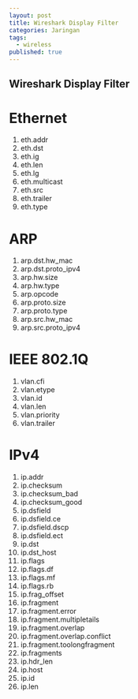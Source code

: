 ```yaml
---
layout: post
title: Wireshark Display Filter
categories: Jaringan
tags:
  - wireless
published: true
---
```

## Wireshark Display Filter

# Ethernet
1. eth.addr
2. eth.dst
3. eth.ig
4. eth.len
5. eth.lg
6. eth.multicast
7. eth.src
8. eth.trailer
9. eth.type

# ARP
1. arp.dst.hw_mac
2. arp.dst.proto_ipv4
3. arp.hw.size
4. arp.hw.type
5. arp.opcode
6. arp.proto.size
7. arp.proto.type
8. arp.src.hw_mac
9. arp.src.proto_ipv4

# IEEE 802.1Q
1. vlan.cfi
2. vlan.etype
3. vlan.id
4. vlan.len
5. vlan.priority
6. vlan.trailer

# IPv4
1. ip.addr
2. ip.checksum
3. ip.checksum_bad
4. ip.checksum_good
5. ip.dsfield
6. ip.dsfield.ce
7. ip.dsfield.dscp
8. ip.dsfield.ect
9. ip.dst
10. ip.dst_host
11. ip.flags
12. ip.flags.df
13. ip.flags.mf
14. ip.flags.rb
15. ip.frag_offset
16. ip.fragment
17. ip.fragment.error
18. ip.fragment.multipletails
19. ip.fragment.overlap
20. ip.fragment.overlap.conflict
21. ip.fragment.toolongfragment
22. ip.fragments
23. ip.hdr_len
24. ip.host
25. ip.id
26. ip.len